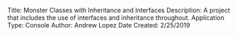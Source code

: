 Title: Monster Classes with Inheritance and Interfaces 
Description: A project that includes the use of interfaces and inheritance throughout. 
Application Type: Console 
Author: Andrew Lopez Date Created: 2/25/2019
